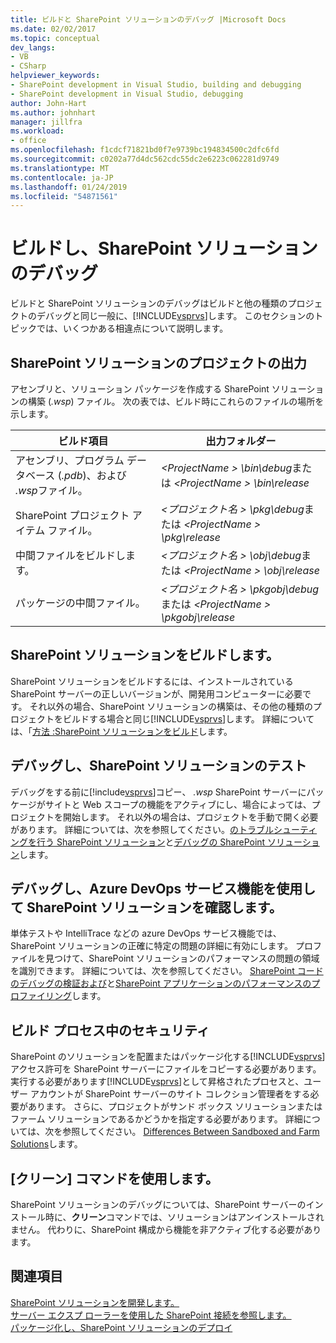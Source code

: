 ```yaml
---
title: ビルドと SharePoint ソリューションのデバッグ |Microsoft Docs
ms.date: 02/02/2017
ms.topic: conceptual
dev_langs:
- VB
- CSharp
helpviewer_keywords:
- SharePoint development in Visual Studio, building and debugging
- SharePoint development in Visual Studio, debugging
author: John-Hart
ms.author: johnhart
manager: jillfra
ms.workload:
- office
ms.openlocfilehash: f1cdcf71821bd0f7e9739bc194834500c2dfc6fd
ms.sourcegitcommit: c0202a77d4dc562cdc55dc2e6223c062281d9749
ms.translationtype: MT
ms.contentlocale: ja-JP
ms.lasthandoff: 01/24/2019
ms.locfileid: "54871561"
---
```

# <a name="build-and-debug-sharepoint-solutions"></a>ビルドし、SharePoint ソリューションのデバッグ
  ビルドと SharePoint ソリューションのデバッグはビルドと他の種類のプロジェクトのデバッグと同じ一般に、[!INCLUDE[vsprvs](../sharepoint/includes/vsprvs-md.md)]します。 このセクションのトピックでは、いくつかある相違点について説明します。  
  
## <a name="project-output-for-sharepoint-solutions"></a>SharePoint ソリューションのプロジェクトの出力
 アセンブリと、ソリューション パッケージを作成する SharePoint ソリューションの構築 (*.wsp*) ファイル。 次の表では、ビルド時にこれらのファイルの場所を示します。  
  
|ビルド項目|出力フォルダー|  
|----------------|-------------------|  
|アセンブリ、プログラム データベース (*.pdb*)、および *.wsp*ファイル。|*\<ProjectName > \bin\debug*または *\<ProjectName > \bin\release*|  
|SharePoint プロジェクト アイテム ファイル。|*\<プロジェクト名 > \pkg\debug*または *\<ProjectName > \pkg\release*|  
|中間ファイルをビルドします。|*\<プロジェクト名 > \obj\debug*または *\<ProjectName > \obj\release*|  
|パッケージの中間ファイル。|*\<プロジェクト名 > \pkgobj\debug*または *\<ProjectName > \pkgobj\release*|  
  
## <a name="build-sharepoint-solutions"></a>SharePoint ソリューションをビルドします。
 SharePoint ソリューションをビルドするには、インストールされている SharePoint サーバーの正しいバージョンが、開発用コンピューターに必要です。 それ以外の場合、SharePoint ソリューションの構築は、その他の種類のプロジェクトをビルドする場合と同じ[!INCLUDE[vsprvs](../sharepoint/includes/vsprvs-md.md)]します。 詳細については、「[方法 :SharePoint ソリューションをビルド](../sharepoint/how-to-build-sharepoint-solutions.md)します。  
  
## <a name="debug-and-test-sharepoint-solutions"></a>デバッグし、SharePoint ソリューションのテスト
 デバッグをする前に[!include[vsprvs](../sharepoint/includes/vsprvs-md.md)]コピー、 *.wsp* SharePoint サーバーにパッケージがサイトと Web スコープの機能をアクティブにし、場合によっては、プロジェクトを開始します。 それ以外の場合は、プロジェクトを手動で開く必要があります。 詳細については、次を参照してください。[のトラブルシューティングを行う SharePoint ソリューション](../sharepoint/troubleshooting-sharepoint-solutions.md)と[デバッグの SharePoint ソリューション](../sharepoint/debugging-sharepoint-solutions.md)します。  
  
## <a name="debug-and-verify-sharepoint-solutions-by-using-azure-devops-services-features"></a>デバッグし、Azure DevOps サービス機能を使用して SharePoint ソリューションを確認します。
 単体テストや IntelliTrace などの azure DevOps サービス機能では、SharePoint ソリューションの正確に特定の問題の詳細に有効にします。 プロファイルを見つけて、SharePoint ソリューションのパフォーマンスの問題の領域を識別できます。 詳細については、次を参照してください。 [SharePoint コードのデバッグの検証および](../sharepoint/verifying-and-debugging-sharepoint-code.md)と[SharePoint アプリケーションのパフォーマンスのプロファイリング](../sharepoint/profiling-the-performance-of-sharepoint-applications.md)します。  
  
## <a name="security-during-the-build-process"></a>ビルド プロセス中のセキュリティ
 SharePoint のソリューションを配置またはパッケージ化する[!INCLUDE[vsprvs](../sharepoint/includes/vsprvs-md.md)]アクセス許可を SharePoint サーバーにファイルをコピーする必要があります。 実行する必要があります[!INCLUDE[vsprvs](../sharepoint/includes/vsprvs-md.md)]として昇格されたプロセスと、ユーザー アカウントが SharePoint サーバーのサイト コレクション管理者をする必要があります。 さらに、プロジェクトがサンド ボックス ソリューションまたはファーム ソリューションであるかどうかを指定する必要があります。 詳細については、次を参照してください。 [Differences Between Sandboxed and Farm Solutions](../sharepoint/differences-between-sandboxed-and-farm-solutions.md)します。  
  
## <a name="using-the-clean-command"></a>[クリーン] コマンドを使用します。  
 SharePoint ソリューションのデバッグについては、SharePoint サーバーのインストール時に、**クリーン**コマンドでは、ソリューションはアンインストールされません。 代わりに、SharePoint 構成から機能を非アクティブ化する必要があります。  
  
## <a name="see-also"></a>関連項目
 [SharePoint ソリューションを開発します。](../sharepoint/developing-sharepoint-solutions.md)   
 [サーバー エクスプ ローラーを使用した SharePoint 接続を参照します。](../sharepoint/browsing-sharepoint-connections-using-server-explorer.md)   
 [パッケージ化し、SharePoint ソリューションのデプロイ](../sharepoint/packaging-and-deploying-sharepoint-solutions.md)  
